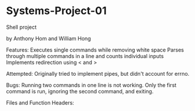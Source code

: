 # Systems-Project-01
Shell project

by Anthony Hom and William Hong

Features: 
	Executes single commands while removing white space
	Parses through multiple commands in a line and counts individual inputs
	Implements redirection using < and > 


Attempted: 
	Originally tried to implement pipes, but didn't account for errno. 

Bugs:
	Running two commands in one line is not working. Only the first command is run, ignoring the second command, and exiting.

Files and Function Headers: 

